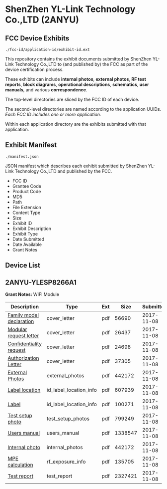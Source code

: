 # ShenZhen YL-Link Technology Co.,LTD (2ANYU)
## FCC Device Exhibits

```
./fcc-id/application-id/exhibit-id.ext
```

This repository contains the exhibit documents submitted by ShenZhen YL-Link Technology Co.,LTD to (and published by) the FCC as part of the device certification process.

These exhibits can include **internal photos**, **external photos**, **RF test reports**, **block diagrams**, **operational descriptions**, **schematics**, **user manuals**, and various **correspondence**.

The top-level directories are sliced by the FCC ID of each device.

The second-level directories are named according to the application UUIDs. *Each FCC ID includes one or more application.*

Within each application directory are the exhibits submitted with that application. 

## Exhibit Manifest

```
./manifest.json
```

JSON manifest which describes each exhibit submitted by ShenZhen YL-Link Technology Co.,LTD and published by the FCC.

- FCC ID
- Grantee Code
- Product Code
- MD5
- Path
- File Extension
- Content Type
- Size
- Exhibit ID
- Exhibit Description
- Exhibit Type
- Date Submitted
- Date Available
- Grant Notes

## Device List
## 2ANYU-YLESP8266A1
**Grant Notes:** WIFI Module

| Description | Type | Ext | Size | Submitted | Available |
| ----------- | ---- | --- | ---- | --------- | --------- |
| [Family model declaration](2ANYU-YLESP8266A1/c69aa0730610270bb85fda2663f15e58/3632589.pdf) | cover_letter | pdf | 56690 | 2017-11-08 | 2017-11-08 |
| [Modular request letter](2ANYU-YLESP8266A1/c69aa0730610270bb85fda2663f15e58/3632590.pdf) | cover_letter | pdf | 26437 | 2017-11-08 | 2017-11-08 |
| [Confidentiality request](2ANYU-YLESP8266A1/c69aa0730610270bb85fda2663f15e58/3632591.pdf) | cover_letter | pdf | 24698 | 2017-11-08 | 2017-11-08 |
| [Authorization Letter](2ANYU-YLESP8266A1/c69aa0730610270bb85fda2663f15e58/3632592.pdf) | cover_letter | pdf | 37305 | 2017-11-08 | 2017-11-08 |
| [External Photos](2ANYU-YLESP8266A1/c69aa0730610270bb85fda2663f15e58/3632586.pdf) | external_photos | pdf | 442172 | 2017-11-08 | 2017-11-08 |
| [Label location](2ANYU-YLESP8266A1/c69aa0730610270bb85fda2663f15e58/3632593.pdf) | id_label_location_info | pdf | 607939 | 2017-11-08 | 2017-11-08 |
| [Label](2ANYU-YLESP8266A1/c69aa0730610270bb85fda2663f15e58/3632594.pdf) | id_label_location_info | pdf | 100271 | 2017-11-08 | 2017-11-08 |
| [Test setup photo](2ANYU-YLESP8266A1/c69aa0730610270bb85fda2663f15e58/3632587.pdf) | test_setup_photos | pdf | 799249 | 2017-11-08 | 2017-11-08 |
| [Users manual](2ANYU-YLESP8266A1/c69aa0730610270bb85fda2663f15e58/3632588.pdf) | users_manual | pdf | 1338547 | 2017-11-08 | 2017-11-08 |
| [Internal photo](2ANYU-YLESP8266A1/c69aa0730610270bb85fda2663f15e58/3632586.pdf) | internal_photos | pdf | 442172 | 2017-11-08 | 2017-11-08 |
| [MPE calculation](2ANYU-YLESP8266A1/c69aa0730610270bb85fda2663f15e58/3632595.pdf) | rf_exposure_info | pdf | 135705 | 2017-11-08 | 2017-11-08 |
| [Test report](2ANYU-YLESP8266A1/c69aa0730610270bb85fda2663f15e58/3632600.pdf) | test_report | pdf | 2327421 | 2017-11-08 | 2017-11-08 |
